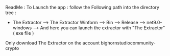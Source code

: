 ReadMe :
To Launch the app : follow the Following path into the directory tree :
 - The Extractor
    --> The Extractor Winform
         --> Bin 
             --> Release
                 --> net9.0-windows
                     --> And here you can launch the extractor with "The Extractor" ( exe file )

Only download The Extractor on the account bighornstudiocommunity-crypto

